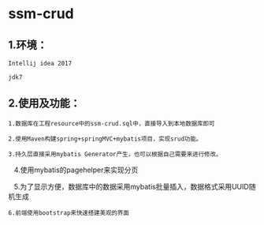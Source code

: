 # ssm-crud
## 1.环境： 

    Intellij idea 2017

    jdk7

## 2.使用及功能：

    1.数据库在工程resource中的ssm-crud.sql中，直接导入到本地数据库即可

    2.使用Maven构建spring+springMVC+mybatis项目，实现srud功能。
    
    3.持久层直接采用mybatis Generator产生，也可以根据自己需要来进行修改。
    
    4.使用mybatis的pagehelper来实现分页

    5.为了显示方便，数据库中的数据采用mybatis批量插入，数据格式采用UUID随机生成

    6.前端使用bootstrap来快速搭建美观的界面


 
 
 



